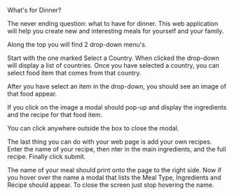 What's for Dinner?

The never ending question: what to have for dinner. This web application will help you create new and interesting meals for yourself and your family.

Along the top you will find 2 drop-down menu's. 

Start with the one marked Select a Country. When clicked the drop-down will display a list of countries. Once you have selected a country, you can select food item that comes from that country.

After you have select an item in the drop-down, you should see an image of that food appear.

If you click on the image a modal should pop-up and display the ingredients and the recipe for that food item.

You can click anywhere outside the box to close the modal.

The last thing you can do with your web page is add your own recipes. Enter the name of your recipe, then nter in the main ingredients, and the full recipe. Finally click submit.

The name of your meal should print onto the page to the right side. Now if you hover over the name a modal that lists the Meal Type, Ingredients and Recipe should appear. To close the screen just stop hovering the name.

